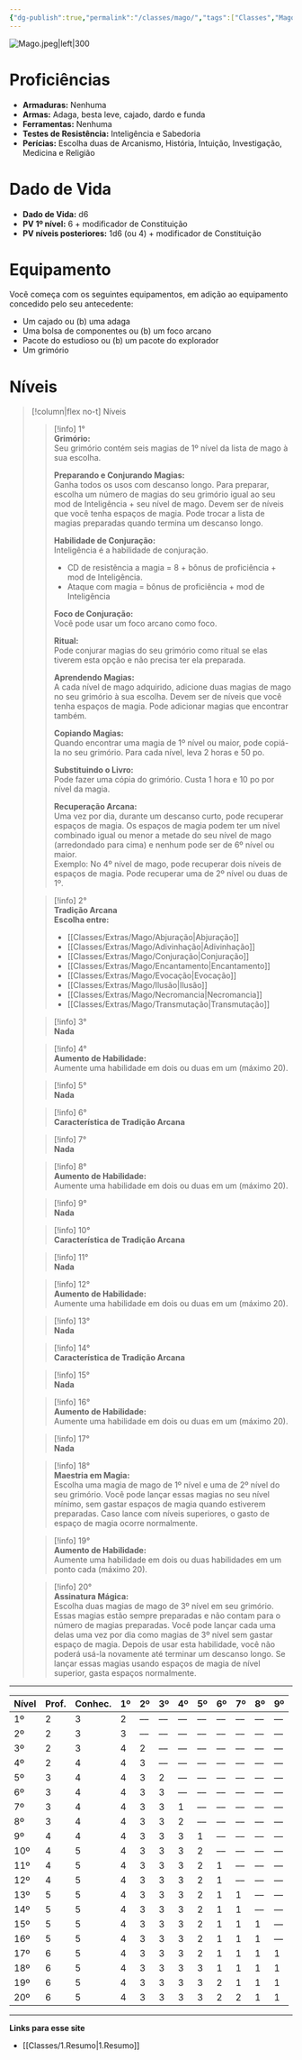 ```yaml
---
{"dg-publish":true,"permalink":"/classes/mago/","tags":["Classes","Mago"],"created":"2024-07-23T13:36:15.068-03:00"}
---
```



![Mago.jpeg|left|300](/img/user/Arquivos/Mago.jpeg)

# Proficiências
- **Armaduras:** Nenhuma  
- **Armas:** Adaga, besta leve, cajado, dardo e funda  
- **Ferramentas:** Nenhuma  
- **Testes de Resistência:** Inteligência e Sabedoria  
- **Perícias:** Escolha duas de Arcanismo, História, Intuição, Investigação, Medicina e Religião

# Dado de Vida
- **Dado de Vida:** d6  
- **PV 1º nível:** 6 + modificador de Constituição  
- **PV níveis posteriores:** 1d6 (ou 4) + modificador de Constituição

# Equipamento
Você começa com os seguintes equipamentos, em adição ao equipamento concedido pelo seu antecedente:
- Um cajado ou (b) uma adaga
- Uma bolsa de componentes ou (b) um foco arcano
- Pacote do estudioso ou (b) um pacote do explorador
- Um grimório

# Níveis
>[!column|flex no-t] Níveis
>> [!info] 1°  
>> **Grimório:**  
>> Seu grimório contém seis magias de 1º nível da lista de mago à sua escolha.
>>  
>> **Preparando e Conjurando Magias:**  
>> Ganha todos os usos com descanso longo. Para preparar, escolha um número de magias do seu grimório igual ao seu mod de Inteligência + seu nível de mago. Devem ser de níveis que você tenha espaços de magia. Pode trocar a lista de magias preparadas quando termina um descanso longo.
>>  
>> **Habilidade de Conjuração:**  
>> Inteligência é a habilidade de conjuração.  
>> - CD de resistência a magia = 8 + bônus de proficiência + mod de Inteligência.  
>> - Ataque com magia = bônus de proficiência + mod de Inteligência
>>  
>> **Foco de Conjuração:**  
>> Você pode usar um foco arcano como foco.
>>  
>> **Ritual:**  
>> Pode conjurar magias do seu grimório como ritual se elas tiverem esta opção e não precisa ter ela preparada.
>>  
>> **Aprendendo Magias:**  
>> A cada nível de mago adquirido, adicione duas magias de mago no seu grimório à sua escolha. Devem ser de níveis que você tenha espaços de magia. Pode adicionar magias que encontrar também.
>>  
>> **Copiando Magias:**  
>> Quando encontrar uma magia de 1º nível ou maior, pode copiá-la no seu grimório. Para cada nível, leva 2 horas e 50 po.
>>  
>> **Substituindo o Livro:**  
>> Pode fazer uma cópia do grimório. Custa 1 hora e 10 po por nível da magia.
>>  
>> **Recuperação Arcana:**  
>> Uma vez por dia, durante um descanso curto, pode recuperar espaços de magia. Os espaços de magia podem ter um nível combinado igual ou menor a metade do seu nível de mago (arredondado para cima) e nenhum pode ser de 6º nível ou maior.  
>> Exemplo: No 4º nível de mago, pode recuperar dois níveis de espaços de magia. Pode recuperar uma de 2º nível ou duas de 1º.
>  
>> [!info] 2°  
>> **Tradição Arcana**  
>> **Escolha entre:**
>> - [[Classes/Extras/Mago/Abjuração\|Abjuração]]
>> - [[Classes/Extras/Mago/Adivinhação\|Adivinhação]]
>> - [[Classes/Extras/Mago/Conjuração\|Conjuração]]
>> - [[Classes/Extras/Mago/Encantamento\|Encantamento]]
>> - [[Classes/Extras/Mago/Evocação\|Evocação]]
>> - [[Classes/Extras/Mago/Ilusão\|Ilusão]]
>> - [[Classes/Extras/Mago/Necromancia\|Necromancia]]
>> - [[Classes/Extras/Mago/Transmutação\|Transmutação]]
>  
>> [!info] 3°  
>> **Nada**
>  
>> [!info] 4°  
>> **Aumento de Habilidade:**  
>> Aumente uma habilidade em dois ou duas em um (máximo 20).
>  
>> [!info] 5°  
>> **Nada**
>  
>> [!info] 6°  
>> **Característica de Tradição Arcana** 
>  
>> [!info] 7°  
>> **Nada**
>  
>> [!info] 8°  
>> **Aumento de Habilidade:**  
>> Aumente uma habilidade em dois ou duas em um (máximo 20).
>  
>> [!info] 9°  
>> **Nada**
>  
>> [!info] 10°  
>> **Característica de Tradição Arcana** 
>  
>> [!info] 11°  
>> **Nada**
>  
>> [!info] 12°  
>> **Aumento de Habilidade:**  
>> Aumente uma habilidade em dois ou duas em um (máximo 20).
>  
>> [!info] 13°  
>> **Nada**
>  
>> [!info] 14°  
>> **Característica de Tradição Arcana** 
>  
>> [!info] 15°  
>> **Nada**
>  
>> [!info] 16°  
>> **Aumento de Habilidade:**  
>> Aumente uma habilidade em dois ou duas em um (máximo 20).
>  
>> [!info] 17°  
>> **Nada**
>  
>> [!info] 18°  
>> **Maestria em Magia:**  
>> Escolha uma magia de mago de 1º nível e uma de 2º nível do seu grimório. Você pode lançar essas magias no seu nível mínimo, sem gastar espaços de magia quando estiverem preparadas. Caso lance com níveis superiores, o gasto de espaço de magia ocorre normalmente.
>  
>> [!info] 19°  
>> **Aumento de Habilidade:**  
>> Aumente uma habilidade em dois ou duas habilidades em um ponto cada (máximo 20).
>  
>> [!info] 20°  
>> **Assinatura Mágica:**  
>> Escolha duas magias de mago de 3º nível em seu grimório. Essas magias estão sempre preparadas e não contam para o número de magias preparadas. Você pode lançar cada uma delas uma vez por dia como magias de 3º nível sem gastar espaço de magia. Depois de usar esta habilidade, você não poderá usá-la novamente até terminar um descanso longo. Se lançar essas magias usando espaços de magia de nível superior, gasta espaços normalmente.
___

| Nível | Prof. | Conhec. | 1º  | 2º  | 3º  | 4º  | 5º  | 6º  | 7º  | 8º  | 9º  |
| ----- | ----- | ------- | --- | --- | --- | --- | --- | --- | --- | --- | --- |
| 1º    | 2     | 3       | 2   | ––  | ––  | ––  | ––  | ––  | ––  | ––  | ––  |
| 2º    | 2     | 3       | 3   | ––  | ––  | ––  | ––  | ––  | ––  | ––  | ––  |
| 3º    | 2     | 3       | 4   | 2   | ––  | ––  | ––  | ––  | ––  | ––  | ––  |
| 4º    | 2     | 4       | 4   | 3   | ––  | ––  | ––  | ––  | ––  | ––  | ––  |
| 5º    | 3     | 4       | 4   | 3   | 2   | ––  | ––  | ––  | ––  | ––  | ––  |
| 6º    | 3     | 4       | 4   | 3   | 3   | ––  | ––  | ––  | ––  | ––  | ––  |
| 7º    | 3     | 4       | 4   | 3   | 3   | 1   | ––  | ––  | ––  | ––  | ––  |
| 8º    | 3     | 4       | 4   | 3   | 3   | 2   | ––  | ––  | ––  | ––  | ––  |
| 9º    | 4     | 4       | 4   | 3   | 3   | 3   | 1   | ––  | ––  | ––  | ––  |
| 10º   | 4     | 5       | 4   | 3   | 3   | 3   | 2   | ––  | ––  | ––  | ––  |
| 11º   | 4     | 5       | 4   | 3   | 3   | 3   | 2   | 1   | ––  | ––  | ––  |
| 12º   | 4     | 5       | 4   | 3   | 3   | 3   | 2   | 1   | ––  | ––  | ––  |
| 13º   | 5     | 5       | 4   | 3   | 3   | 3   | 2   | 1   | 1   | ––  | ––  |
| 14º   | 5     | 5       | 4   | 3   | 3   | 3   | 2   | 1   | 1   | ––  | ––  |
| 15º   | 5     | 5       | 4   | 3   | 3   | 3   | 2   | 1   | 1   | 1   | ––  |
| 16º   | 5     | 5       | 4   | 3   | 3   | 3   | 2   | 1   | 1   | 1   | ––  |
| 17º   | 6     | 5       | 4   | 3   | 3   | 3   | 2   | 1   | 1   | 1   | 1   |
| 18º   | 6     | 5       | 4   | 3   | 3   | 3   | 3   | 1   | 1   | 1   | 1   |
| 19º   | 6     | 5       | 4   | 3   | 3   | 3   | 3   | 2   | 1   | 1   | 1   |
| 20º   | 6     | 5       | 4   | 3   | 3   | 3   | 3   | 2   | 2   | 1   | 1   |
___
**Links para esse site**
- [[Classes/1.Resumo\|1.Resumo]]